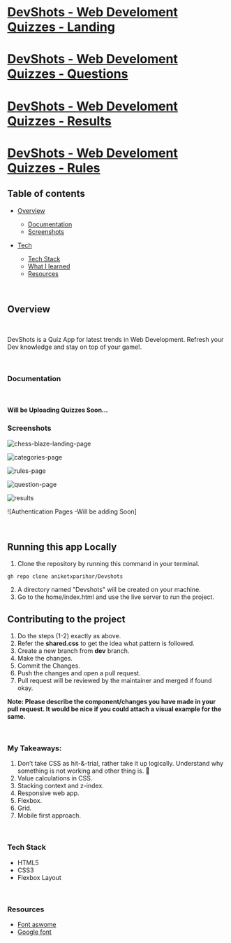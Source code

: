 # [DevShots - Web Develoment Quizzes - Landing](https://devshots.netlify.app/home/)
# [DevShots - Web Develoment Quizzes - Questions](https://devshots.netlify.app/questions/questions.html)
# [DevShots - Web Develoment Quizzes - Results](https://devshots.netlify.app/results/results.html)
# [DevShots - Web Develoment Quizzes - Rules](https://devshots.netlify.app/rules/rules.html)

## **Table of contents**

- [Overview](#overview)

  - [Documentation](#documentation)
  - [Screenshots](#screenshots)

- [Tech]()
  - [Tech Stack](#tech-stack)
  - [What I learned](#what-i-learned)
  - [Resources](#resources)


<br />

## **Overview**

<br />

DevShots is a Quiz App for latest trends in Web Development. Refresh your Dev knowledge and stay on top of your game!.

<br />

### **Documentation**

<br />

#### Will be Uploading Quizzes Soon...

### **Screenshots**

![chess-blaze-landing-page](![image](https://user-images.githubusercontent.com/44872604/155021846-1caf50f7-b60f-401a-bd55-b73c4c70e8e0.png))

![categories-page](![image](https://user-images.githubusercontent.com/44872604/155021914-01c0b6e3-1cd0-481e-b2f5-d40bfae0eb74.png))

![rules-page](![image](https://user-images.githubusercontent.com/44872604/155021973-87fc6a0b-5981-47d8-a0cd-d5f9b371d537.png))

![question-page](![image](https://user-images.githubusercontent.com/44872604/155022082-a942face-a8d7-4204-bff4-956e94ae9870.png))

![results](![image](https://user-images.githubusercontent.com/44872604/155022157-43db7b00-ee9d-4127-a0b3-895dd34e3f57.png))

![Authentication Pages -Will be adding Soon]


<br />

## **Running this app Locally**

1. Clone the repository by running this command in your terminal.

```
gh repo clone aniketxparihar/Devshots

```
2. A directory named "Devshots" will be created on your machine.
3. Go to the home/index.html and use the live server to run the project.

## **Contributing to the project**

1. Do the steps (1-2) exactly as above.
2. Refer the **shared.css** to get the idea what pattern is followed.
3. Create a new branch from **dev** branch.
4. Make the changes.
5. Commit the Changes.
6. Push the changes and open a pull request.
7. Pull request will be reviewed by the maintainer and merged if found okay.

**Note: Please describe the component/changes you have made in your pull request. It would be nice if you could attach a visual example for the same.**

<br /> 

### **My Takeaways:**
1. Don’t take CSS as hit-&-trial, rather take it up logically. Understand why something is not working and other thing is. 🎯 
2. Value calculations in CSS.
3. Stacking context and z-index.
4. Responsive web app.
5. Flexbox.
6. Grid.
7. Mobile first approach.

<br />

### **Tech Stack**

- HTML5
- CSS3
- Flexbox Layout

<br />

### **Resources**

- [Font aswome](https://fontawesome.com/)
- [Google font](https://fonts.google.com/)

<br />

